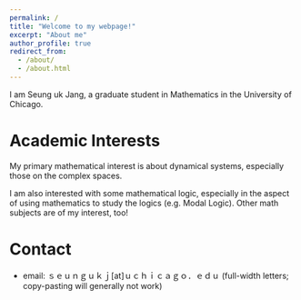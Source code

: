```yaml
---
permalink: /
title: "Welcome to my webpage!"
excerpt: "About me"
author_profile: true
redirect_from: 
  - /about/
  - /about.html
---
```


<!-- [academicpages template](https://github.com/academicpages/academicpages.github.io) -->

I am Seung uk Jang, a graduate student in Mathematics in the University of Chicago.

# Academic Interests
My primary mathematical interest is about dynamical systems, especially those on the complex spaces.

I am also interested with some mathematical logic, especially in the aspect of using mathematics to study the logics (e.g. Modal Logic). Other math subjects are of my interest, too!

# Contact
 * email: ｓｅｕｎｇｕｋｊ[at]ｕｃｈｉｃａｇｏ．ｅｄｕ (full-width letters; copy-pasting will generally not work)
